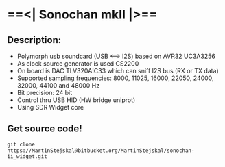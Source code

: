 # ==<| Sonochan mkII |>==

## Description:
 * Polymorph usb soundcard (USB <--> I2S) based on AVR32 UC3A3256
 * As clock source generator is used CS2200
 * On board is DAC TLV320AIC33 which can sniff I2S bus (RX or TX data)
 * Supported sampling frequencies: 8000, 11025, 16000, 22050, 24000, 32000,
   44100 and 48000 Hz
 * Bit precision: 24 bit
 * Control thru USB HID (HW bridge uniprot)
 * Using SDR Widget core

## Get source code!
 `git clone https://MartinStejskal@bitbucket.org/MartinStejskal/sonochan-ii_widget.git`

